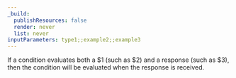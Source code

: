 ```yaml
---
_build:
  publishResources: false
  render: never
  list: never
inputParameters: type1;;example2;;example3
---
```


<div class="special-class" markdown="1">

If a condition evaluates both a $1 (such as $2) and a response (such as $3), then the condition will be evaluated when the response is received.

</div>

